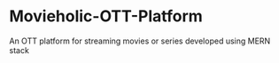# Movieholic-OTT-Platform
An OTT platform for streaming movies or series developed using MERN stack
